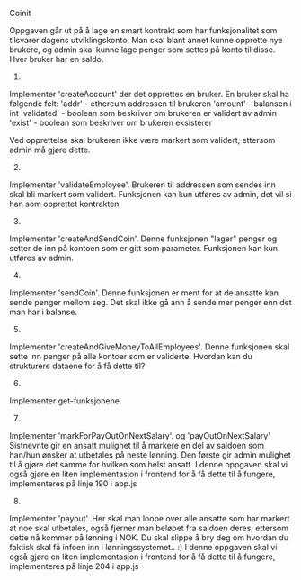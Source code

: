 Coinit

Oppgaven går ut på å lage en smart kontrakt som har funksjonalitet som tilsvarer dagens utviklingskonto. Man skal blant annet kunne opprette nye brukere, og admin skal kunne lage penger som settes på konto til disse. Hver bruker har en saldo.

1.
Implementer 'createAccount' der det opprettes en bruker. En bruker skal ha følgende felt: 
'addr' - ethereum addressen til brukeren
'amount' - balansen i int
'validated' - boolean som beskriver om brukeren er validert av admin
'exist' - boolean som beskriver om brukeren eksisterer

Ved opprettelse skal brukeren ikke være markert som validert, ettersom admin må gjøre dette.


2.
Implementer 'validateEmployee'. Brukeren til addressen som sendes inn skal bli markert som validert. Funksjonen kan kun utføres av admin, det vil si han som opprettet kontrakten.

3.
Implementer 'createAndSendCoin'. Denne funksjonen "lager" penger og setter de inn på kontoen som er gitt som parameter. Funksjonen kan kun utføres av admin.

4.
Implementer 'sendCoin'. Denne funksjonen er ment for at de ansatte kan sende penger mellom seg. Det skal ikke gå ann å sende mer penger enn det man har i balanse.

5.
Implementer 'createAndGiveMoneyToAllEmployees'. Denne funksjonen skal sette inn penger på alle kontoer som er validerte. Hvordan kan du strukturere dataene for å få dette til?

6.
Implementer get-funksjonene.

7.
Implementer 'markForPayOutOnNextSalary'. og 'payOutOnNextSalary' Sistnevnte gir en ansatt mulighet til å markere en del av saldoen som han/hun ønsker at utbetales på neste lønning. Den første gir admin mulighet til å gjøre det samme for hvilken som helst ansatt. I denne oppgaven skal vi også gjøre en liten implementasjon i frontend for å få dette til å fungere, implementeres på linje 190 i app.js

8.
Implementer 'payout'. Her skal man loope over alle ansatte som har markert at noe skal utbetales, også fjerner man beløpet fra saldoen deres, ettersom dette nå kommer på lønning i NOK. Du skal slippe å bry deg om hvordan du faktisk skal få infoen inn i lønningssystemet.. :) I denne oppgaven skal vi også gjøre en liten implementasjon i frontend for å få dette til å fungere, implementeres på linje 204 i app.js

